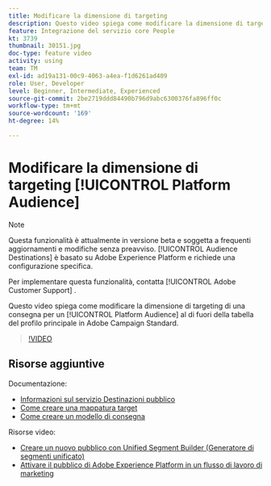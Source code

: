 ```yaml
---
title: Modificare la dimensione di targeting
description: Questo video spiega come modificare la dimensione di targeting di una consegna per un pubblico di Platform al di fuori della tabella del profilo principale in Adobe Campaign Standard.
feature: Integrazione del servizio core People
kt: 3739
thumbnail: 30151.jpg
doc-type: feature video
activity: using
team: TM
exl-id: ad19a131-00c9-4063-a4ea-f1d6261ad409
role: User, Developer
level: Beginner, Intermediate, Experienced
source-git-commit: 2be2719ddd84490b796d9abc6300376fa896ff0c
workflow-type: tm+mt
source-wordcount: '169'
ht-degree: 14%

---
```


# Modificare la dimensione di targeting [!UICONTROL Platform Audience]

>[!NOTE]
>
>Questa funzionalità è attualmente in versione beta e soggetta a frequenti aggiornamenti e modifiche senza preavviso. [!UICONTROL Audience Destinations] è basato su Adobe Experience Platform e richiede una configurazione specifica.
>
>Per implementare questa funzionalità, contatta [!UICONTROL Adobe Customer Support] .

Questo video spiega come modificare la dimensione di targeting di una consegna per un [!UICONTROL Platform Audience] al di fuori della tabella del profilo principale in Adobe Campaign Standard.

>[!VIDEO](https://video.tv.adobe.com/v/30151?quality=12)

## Risorse aggiuntive

Documentazione:

* [Informazioni sul servizio Destinazioni pubblico](https://docs.adobe.com/content/help/en/campaign-standard/using/profiles-and-audiences/working-with-adobe-experience-platform/aep-about-audience-destinations-service.html)
* [Come creare una mappatura target](https://docs.adobe.com/content/help/en/campaign-standard/using/administrating/application-settings/target-mappings-in-campaign.html)
* [Come creare un modello di consegna](https://docs.adobe.com/content/help/en/campaign-standard/using/getting-started/marketing-plans/marketing-activity-templates.html)

Risorse video:

* [Creare un nuovo pubblico con Unified Segment Builder (Generatore di segmenti unificato)](/help/profiles-and-audiences/audience-destinations/creating-audiences-using-segment-builder.md)
* [Attivare il pubblico di Adobe Experience Platform in un flusso di lavoro di marketing](/help/profiles-and-audiences/audience-destinations/activating-aep-audiences.md)
